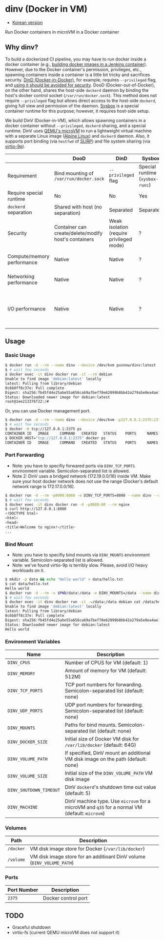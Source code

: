 # dinv (Docker in VM)

* [Korean version](https://www.pusnow.com/note/dinv/)

Run Docker containers in microVM in a Docker container

## Why dinv?

To build a dockerized CI pipeline, you may have to run docker inside a docker container (e.g., [building docker images in a Jenkins container](https://www.jenkins.io/doc/book/installing/docker/)).
However, due to the Docker container's permission, privileges, etc., spawning containers inside a container is a little bit tricky and sacrifices security.
[DinD (Docker-in-Docker)](https://jpetazzo.github.io/2015/09/03/do-not-use-docker-in-docker-for-ci/), for example, requires `--privileged` flag, and [using it should be avoided for security](https://docs.docker.com/engine/reference/commandline/run/#full-container-capabilities---privileged).
DooD (Docker-out-of-Docker), on the other hand, shares the host-side `dockerd` daemon by binding the host's docker control socket (`/var/run/docker.sock`).
This method does not require `--privileged` flag but allows direct access to the host-side `dockerd`, giving full view and permission of the daemon.
[Sysbox](https://github.com/nestybox/sysbox) is a special container runtime for this purpose; however, it requires host-side setup.

We build DinV (Docker-in-VM), which allows spawning containers in a docker container without `--privileged`, `dockerd` sharing, and a special runtime.
DinV uses [QEMU's microVM](https://qemu.readthedocs.io/en/latest/system/i386/microvm.html) to run a lightweight virtual machine with a separate Linux image ([Alpine Linux](https://www.alpinelinux.org)) and `dockerd` daemon.
Also, it supports port binding (via `hostfwd` of [SLIRP](https://wiki.qemu.org/Documentation/Networking#User_Networking_.28SLIRP.29)) and file system sharing (via [virtio-9p](https://wiki.qemu.org/Documentation/9psetup)).

|                            | DooD                                                 | DinD                                     | Sysbox                          | DinV                                                                                                                                                              |
|----------------------------|------------------------------------------------------|------------------------------------------|---------------------------------|-------------------------------------------------------------------------------------------------------------------------------------------------------------------|
| Requirement                | Bind mounting of `/var/run/docker.sock`              | `--privileged` flag                      | Special runtime (`sysbox-runc`) | KVM device option (`--device /dev/kvm`)                                                                                                                           |
| Require special runtime    | No                                                   | No                                       | Yes                             | No                                                                                                                                                                |
| `dockerd` separation       | Shared with host (no separation)                     | Separated                                | Separated                       | Separated                                                                                                                                                         |
| Security                   | Container can create/delete/modify host's containers | Weak isolation (require privileged mode) | ?                               | Strong isolation (VM isolation + unprivileged)                                                                                                                    |
| Compute/memory performance | Native                                               | Native                                   | ?                               | Near-native (VT-x accelerated)                                                                                                                                    |
| Networking performance     | Native                                               | Native                                   | ?                               | Poor (depends on [SLIRP](https://wiki.qemu.org/Documentation/Networking#User_Networking_.28SLIRP.29))                                                             |
| I/O performance            | Native                                               | Native                                   | ?                               | [Volumes](https://docs.docker.com/storage/volumes/): Near-native (`virtio-blk`) <br> Bind mounts: Poor ([virtio-9p](https://wiki.qemu.org/Documentation/9psetup)) |

## Usage

### Basic Usage

```bash
$ docker run -d --rm --name dinv --device /dev/kvm pusnow/dinv:latest
$ # wait few seconds
$ docker exec -it dinv docker run -it --rm debian
Unable to find image 'debian:latest' locally
latest: Pulling from library/debian
0c6b8ff8c37e: Pull complete 
Digest: sha256:fb45fd4e25abe55a656ca69a7bef70e62099b8bb42a279a5e0ea4ae1ab410e0d
Status: Downloaded newer image for debian:latest
root@1ee213376f22:/# 
```

Or, you can use Docker management port.

```bash
$ docker run -d --rm --name dinv --device /dev/kvm -p127.0.0.1:2375:2375 pusnow/dinv:latest
$ # wait few seconds
$ docker -H tcp://127.0.0.1:2375 ps
CONTAINER ID   IMAGE     COMMAND   CREATED   STATUS    PORTS     NAMES
$ DOCKER_HOST="tcp://127.0.0.1:2375" docker ps
CONTAINER ID   IMAGE     COMMAND   CREATED   STATUS    PORTS     NAMES
```

### Port Forwarding

* Note: you have to specifiy forwared ports via `DINV_TCP_PORTS` environment variable. Semicolon-separated list is allowed.
* Note 2: DinV uses a bridged network (172.19.0.0/16) inside VM. Make sure your host docker network does not use the range (Docker's default network range is 172.17.0.0/16).

```bash
$ docker run -d --rm -p8080:8080 -e DINV_TCP_PORTS=8080 --name dinv --device /dev/kvm pusnow/dinv:latest
$ # wait few seconds
$ docker exec -it dinv docker run -d -p8080:80 --rm nginx
$ curl http://127.0.0.1:8080
<!DOCTYPE html>
<html>
<head>
<title>Welcome to nginx!</title>
...
```

### Bind Mount

* Note: you have to specifiy bind mounts via `DINV_MOUNTS` environment variable. Semicolon-separated list is allowed.
* Note: we've found virtio-9p is terribly slow. Please, avoid I/O heavy workloads on it.

```bash
$ mkdir -p data && echo "Hello world" > data/hello.txt
$ cat data/hello.txt
Hello world
$ docker run -d --rm -v $PWD/data:/data -e DINV_MOUNTS=/data --name dinv --device /dev/kvm pusnow/dinv:latest
$ # wait few seconds
$ docker exec -it dinv docker run -it -v/data:/data debian cat /data/hello.txt
Unable to find image 'debian:latest' locally
latest: Pulling from library/debian
0c6b8ff8c37e: Pull complete 
Digest: sha256:fb45fd4e25abe55a656ca69a7bef70e62099b8bb42a279a5e0ea4ae1ab410e0d
Status: Downloaded newer image for debian:latest
Hello world
```

### Environment Variables

| Name                    | Description                                                                                 |
|-------------------------|---------------------------------------------------------------------------------------------|
| `DINV_CPUS`             | Number of CPUS for VM (default: 1)                                                          |
| `DINV_MEMORY`           | Amount of memory for VM (default: 512M)                                                     |
| `DINV_TCP_PORTS`        | TCP port numbers for forwarding. Semicolon-separated list (default: none)                   |
| `DINV_UDP_PORTS`        | UDP port numbers for forwarding. Semicolon-separated list (default: none)                   |
| `DINV_MOUNTS`           | Paths for bind mounts. Semicolon-separated list (default: none)                             |
| `DINV_DOCKER_SIZE`      | Initial size of Docker VM disk for `/var/lib/docker` (default: 64G)                         |
| `DINV_VOLUME_PATH`      | If specified, DinV mount an additional VM disk image on the path (default: none)            |
| `DINV_VOLUME_SIZE`      | Initial size of the `DINV_VOLUME_PATH` VM disk image                                        |
| `DINV_SHUTDOWN_TIMEOUT` | DinV `dockerd`'s shutdown time out value (default: 5)                                       |
| `DINV_MACHINE`          | DinV machine type. Use `microvm` for a microVM and `q35` for a normal VM (default: `microvm`) |


### Volumes

| Path      | Description                                                            |
|-----------|------------------------------------------------------------------------|
| `/docker` | VM disk image store for Docker (`/var/lib/docker`)                     |
| `/volume` | VM disk image store for an additioanl DinV volume (`DINV_VOLUME_PATH`) |

### Ports

| Port Number | Description         |
|-------------|---------------------|
| `2375`      | Docker control port |

## TODO

* Graceful shutdown
* virtio-fs (current QEMU microVM does not support it)
